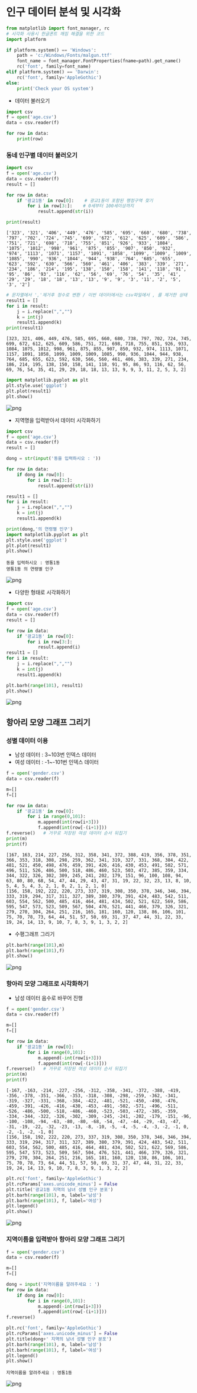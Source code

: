 # 인구 데이터 분석 및 시각화


```python
from matplotlib import font_manager, rc
# 시각화 사용시 한글폰트 깨짐 해결을 위한 코드
import platform 

if platform.system() == 'Windows': 
    path = 'c:/Windows/Fonts/malgun.ttf'
    font_name = font_manager.FontProperties(fname=path).get_name()
    rc('font', family=font_name)
elif platform.system() == 'Darwin':
    rc('font', family='AppleGothic')
else: 
    print('Check your OS system')
```

* 데이터 불러오기


```python
import csv
f = open('age.csv')
data = csv.reader(f)

for row in data:
    print(row)
```

### 동네 인구별 데이터 불러오기


```python
import csv
f = open('age.csv')
data = csv.reader(f)
result = []

for row in data:
    if '광교1동' in row[0]:    # 광교1동이 포함된 행정구역 찾기
        for i in row[3:]:    # 0세부터 100세이상까지
            result.append(str(i))

print(result)
```

    ['323', '321', '406', '449', '476', '585', '695', '660', '680', '738', '797', '702', '724', '745', '699', '672', '612', '625', '609', '586', '751', '721', '698', '718', '755', '851', '926', '933', '1084', '1075', '1012', '998', '961', '875', '855', '907', '850', '932', '974', '1113', '1071', '1157', '1091', '1058', '1099', '1009', '1009', '1085', '990', '936', '1044', '944', '938', '764', '685', '655', '623', '592', '630', '566', '560', '461', '406', '383', '339', '271', '234', '186', '214', '195', '138', '150', '158', '141', '118', '91', '95', '86', '93', '116', '62', '56', '69', '76', '54', '35', '41', '29', '29', '18', '18', '13', '13', '9', '9', '3', '11', '2', '5', '3', '2']



```python
# 문자열에서 ','제거후 정수로 변환 / 이번 데이터에서는 csv파일에서 , 를 제거한 상태
result1 = []
for i in result:
    j = i.replace(",","")
    k = int(j)
    result1.append(k)
print(result1)
```

    [323, 321, 406, 449, 476, 585, 695, 660, 680, 738, 797, 702, 724, 745, 699, 672, 612, 625, 609, 586, 751, 721, 698, 718, 755, 851, 926, 933, 1084, 1075, 1012, 998, 961, 875, 855, 907, 850, 932, 974, 1113, 1071, 1157, 1091, 1058, 1099, 1009, 1009, 1085, 990, 936, 1044, 944, 938, 764, 685, 655, 623, 592, 630, 566, 560, 461, 406, 383, 339, 271, 234, 186, 214, 195, 138, 150, 158, 141, 118, 91, 95, 86, 93, 116, 62, 56, 69, 76, 54, 35, 41, 29, 29, 18, 18, 13, 13, 9, 9, 3, 11, 2, 5, 3, 2]



```python
import matplotlib.pyplot as plt
plt.style.use('ggplot')
plt.plot(result1)
plt.show()
```


    
![png](output_7_0.png)
    


* 지역명을 입력받아서 데이터 시각화하기


```python
import csv
f = open('age.csv')
data = csv.reader(f)
result = []

dong = str(input('동을 입력하시오 : '))

for row in data:
    if dong in row[0]:  
        for i in row[3:]:
            result.append(str(i))

result1 = []
for i in result:
    j = i.replace(",","")
    k = int(j)
    result1.append(k)

print(dong,'의 연령별 인구')
import matplotlib.pyplot as plt
plt.style.use('ggplot')
plt.plot(result1)
plt.show()

```

    동을 입력하시오 : 영통1동
    영통1동 의 연령별 인구



    
![png](output_9_1.png)
    


* 다양한 형태로 시각화하기


```python
import csv
f = open('age.csv')
data = csv.reader(f)
result = []

for row in data:
    if '광교1동' in row[0]:   
        for i in row[3:]:   
            result.append(i)
result1 = []
for i in result:
    j = i.replace(",","")
    k = int(j)
    result1.append(k)

plt.barh(range(101), result1)
plt.show()

```


    
![png](output_11_0.png)
    


## 항아리 모양 그래프 그리기

### 성별 데이터 이용

* 남성 데이터 : 3~103번 인덱스 데이터
* 여성 데이터 : -1~-101번 인덱스 데이터


```python
f = open('gender.csv')
data = csv.reader(f)

m=[]
f=[]

for row in data:
    if '광교1동' in row[0]:
        for i in range(0,101):
            m.append(int(row[i+3]))
            f.append(int(row[-(i+1)]))
f.reverse()   # 거꾸로 저장된 여성 데이터 순서 뒤집기
print(m)
print(f)
```

    [167, 163, 214, 227, 256, 312, 358, 341, 372, 388, 419, 356, 378, 351, 366, 353, 318, 308, 298, 259, 362, 341, 319, 327, 331, 368, 384, 422, 481, 521, 450, 498, 476, 459, 391, 426, 416, 430, 453, 491, 502, 571, 496, 511, 526, 486, 500, 518, 486, 460, 523, 503, 472, 385, 359, 334, 344, 322, 326, 302, 309, 245, 241, 202, 179, 151, 96, 100, 108, 94, 63, 80, 80, 68, 54, 47, 44, 29, 43, 47, 31, 19, 22, 32, 23, 13, 8, 10, 5, 4, 5, 4, 3, 2, 1, 0, 2, 1, 2, 1, 0]
    [156, 158, 192, 222, 220, 273, 337, 319, 308, 350, 378, 346, 346, 394, 333, 319, 294, 317, 311, 327, 389, 380, 379, 391, 424, 483, 542, 511, 603, 554, 562, 500, 485, 416, 464, 481, 434, 502, 521, 622, 569, 586, 595, 547, 573, 523, 509, 567, 504, 476, 521, 441, 466, 379, 326, 321, 279, 270, 304, 264, 251, 216, 165, 181, 160, 120, 138, 86, 106, 101, 75, 70, 78, 73, 64, 44, 51, 57, 50, 69, 31, 37, 47, 44, 31, 22, 33, 19, 24, 14, 13, 9, 10, 7, 8, 3, 9, 1, 3, 2, 2]


* 수평그래프 그리기


```python
plt.barh(range(101),m)
plt.barh(range(101),f)
plt.show()
```


    
![png](output_15_0.png)
    


### 항아리 모양 그래프로 시각화하기

* 남성 데이터 음수로 바꾸어 진행


```python
f = open('gender.csv')
data = csv.reader(f)

m=[]
f=[]

for row in data:
    if '광교1동' in row[0]:
        for i in range(0,101):
            m.append(-int(row[i+3]))
            f.append(int(row[-(i+1)]))
f.reverse()   # 거꾸로 저장된 여성 데이터 순서 뒤집기
print(m)
print(f)
```

    [-167, -163, -214, -227, -256, -312, -358, -341, -372, -388, -419, -356, -378, -351, -366, -353, -318, -308, -298, -259, -362, -341, -319, -327, -331, -368, -384, -422, -481, -521, -450, -498, -476, -459, -391, -426, -416, -430, -453, -491, -502, -571, -496, -511, -526, -486, -500, -518, -486, -460, -523, -503, -472, -385, -359, -334, -344, -322, -326, -302, -309, -245, -241, -202, -179, -151, -96, -100, -108, -94, -63, -80, -80, -68, -54, -47, -44, -29, -43, -47, -31, -19, -22, -32, -23, -13, -8, -10, -5, -4, -5, -4, -3, -2, -1, 0, -2, -1, -2, -1, 0]
    [156, 158, 192, 222, 220, 273, 337, 319, 308, 350, 378, 346, 346, 394, 333, 319, 294, 317, 311, 327, 389, 380, 379, 391, 424, 483, 542, 511, 603, 554, 562, 500, 485, 416, 464, 481, 434, 502, 521, 622, 569, 586, 595, 547, 573, 523, 509, 567, 504, 476, 521, 441, 466, 379, 326, 321, 279, 270, 304, 264, 251, 216, 165, 181, 160, 120, 138, 86, 106, 101, 75, 70, 78, 73, 64, 44, 51, 57, 50, 69, 31, 37, 47, 44, 31, 22, 33, 19, 24, 14, 13, 9, 10, 7, 8, 3, 9, 1, 3, 2, 2]



```python
plt.rc('font', family='AppleGothic')
plt.rcParams['axes.unicode_minus'] = False
plt.title('광교1동 지역의 남녀 성별 인구 분포')
plt.barh(range(101), m, label='남성')
plt.barh(range(101), f, label='여성')
plt.legend()
plt.show()
```


    
![png](output_18_0.png)
    


### 지역이름을 입력받아 항아리 모양 그래프 그리기


```python
f = open('gender.csv')
data = csv.reader(f)

m=[]
f=[]

dong = input('지역이름을 알려주세요 : ')
for row in data:
    if dong in row[0]:
        for i in range(0,101):
            m.append(-int(row[i+3]))
            f.append(int(row[-(i+1)]))
f.reverse()

plt.rc('font', family='AppleGothic')
plt.rcParams['axes.unicode_minus'] = False
plt.title(dong+' 지역의 남녀 성별 인구 분포')
plt.barh(range(101), m, label='남성')
plt.barh(range(101), f, label='여성')
plt.legend()
plt.show()
```

    지역이름을 알려주세요 : 영통1동



    
![png](output_20_1.png)
    

